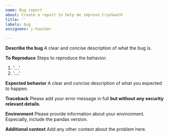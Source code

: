```yaml
---
name: Bug report
about: Create a report to help me improve CryoSwath
title: ''
labels: bug
assignees: j-haacker

---
```


**Describe the bug**
A clear and concise description of what the bug is.

**To Reproduce**
Steps to reproduce the behavior:
1. '....'
2. '....'

**Expected behavior**
A clear and concise description of what you expected to happen.

**Traceback**
Please add your error message in full **but without any security relevant details**.

**Environment**
Please provide information about your environment. Especially, include the pandas version.

**Additional context**
Add any other context about the problem here.
